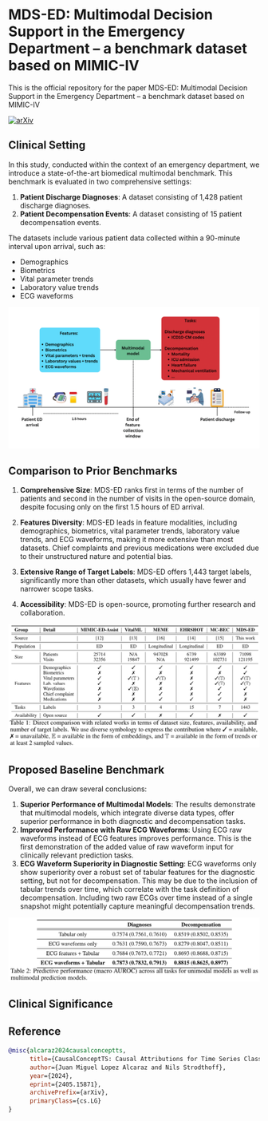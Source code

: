 # MDS-ED: Multimodal Decision Support in the Emergency Department – a benchmark dataset based on MIMIC-IV

This is the official repository for the paper MDS-ED: Multimodal Decision Support in the Emergency Department – a benchmark dataset based on MIMIC-IV

[![arXiv](https://img.shields.io/badge/arXiv-1234.56789-b31b1b.svg)](https://arxiv.org/abs/2405.15871)

## Clinical Setting

In this study, conducted within the context of an emergency department, we introduce a state-of-the-art biomedical multimodal benchmark. This benchmark is evaluated in two comprehensive settings:

1. **Patient Discharge Diagnoses**: A dataset consisting of 1,428 patient discharge diagnoses.
2. **Patient Decompensation Events**: A dataset consisting of 15 patient decompensation events.

The datasets include various patient data collected within a 90-minute interval upon arrival, such as:
- Demographics
- Biometrics
- Vital parameter trends
- Laboratory value trends
- ECG waveforms

![alt text](https://github.com/AI4HealthUOL/MDS-ED/blob/main/reports/abstract_image.png?style=centerme)


## Comparison to Prior Benchmarks

1. **Comprehensive Size**: MDS-ED ranks first in terms of the number of patients and second in the number of visits in the open-source domain, despite focusing only on the first 1.5 hours of ED arrival.

2. **Features Diversity**: MDS-ED leads in feature modalities, including demographics, biometrics, vital parameter trends, laboratory value trends, and ECG waveforms, making it more extensive than most datasets. Chief complaints and previous medications were excluded due to their unstructured nature and potential bias.

3. **Extensive Range of Target Labels**: MDS-ED offers 1,443 target labels, significantly more than other datasets, which usually have fewer and narrower scope tasks.

4. **Accessibility**: MDS-ED is open-source, promoting further research and collaboration.

![alt text](https://github.com/AI4HealthUOL/MDS-ED/blob/main/reports/related_work.png?style=centerme)


## Proposed Baseline Benchmark

Overall, we can draw several conclusions:

1. **Superior Performance of Multimodal Models**: The results demonstrate that multimodal models, which integrate diverse data types, offer superior performance in both diagnostic and decompensation tasks.
2. **Improved Performance with Raw ECG Waveforms**: Using ECG raw waveforms instead of ECG features improves performance. This is the first demonstration of the added value of raw waveform input for clinically relevant prediction tasks.
3. **ECG Waveform Superiority in Diagnostic Setting**: ECG waveforms only show superiority over a robust set of tabular features for the diagnostic setting, but not for decompensation. This may be due to the inclusion of tabular trends over time, which correlate with the task definition of decompensation. Including two raw ECGs over time instead of a single snapshot might potentially capture meaningful decompensation trends.

![alt text](https://github.com/AI4HealthUOL/MDS-ED/blob/main/reports/benchmark.png?style=centerme)


## Clinical Significance






## Reference
```bibtex
@misc{alcaraz2024causalconceptts,
      title={CausalConceptTS: Causal Attributions for Time Series Classification using High Fidelity Diffusion Models}, 
      author={Juan Miguel Lopez Alcaraz and Nils Strodthoff},
      year={2024},
      eprint={2405.15871},
      archivePrefix={arXiv},
      primaryClass={cs.LG}
}
```
